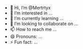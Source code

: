- 👋 Hi, I’m @Mertrtyx
- 👀 I’m interested in ...
- 🌱 I’m currently learning ...
- 💞️ I’m looking to collaborate on ...
- 📫 How to reach me ...
- 😄 Pronouns: ...
- ⚡ Fun fact: ...

<!---
Mertrtyx/Mertrtyx is a ✨ special ✨ repository because its `README.md` (this file) appears on your GitHub profile.
You can click the Preview link to take a look at your changes.
--->
